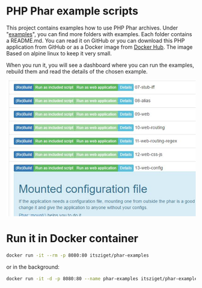 # PHP Phar example scripts

This project contains examples how to use PHP Phar archives. 
Under "[examples](https://github.com/itsziget/phar-examples/tree/master/examples)", 
you can find more folders with examples. Each folder contains a README.md. 
You can read it on GitHub or you can download this PHP application from GitHub
or as a Docker image from [Docker Hub](https://hub.docker.com/r/itsziget/phar-examples/). The image Based on alpine linux to keep it 
very small.

When you run it, you will see a dashboard where you can run the examples, 
rebuild them and read the details of the chosen example.

[![Dashboard](https://raw.githubusercontent.com/itsziget/phar-examples/master/dashboard.jpg)](https://github.com/itsziget/phar-examples/blob/master/dashboard.jpg)

# Run it in Docker container

```bash
docker run -it --rm -p 8080:80 itsziget/phar-examples
```

or in the background:

```bash
docker run -it -d -p 8080:80 --name phar-examples itsziget/phar-examples
```
